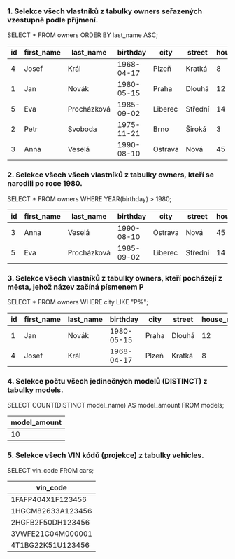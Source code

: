 ### 1. Selekce všech vlastníků z tabulky owners seřazených vzestupně podle příjmení.

SELECT * FROM owners ORDER BY last_name ASC;

| id | first_name | last_name   | birthday   | city    | street  | house_number | zip_code |
|----|------------|-------------|------------|---------|---------|--------------|----------|
|  4 | Josef      | Král        | 1968-04-17 | Plzeň   | Kratká  | 8            | 30100    |
|  1 | Jan        | Novák       | 1980-05-15 | Praha   | Dlouhá  | 12           | 11000    |
|  5 | Eva        | Procházková | 1985-09-02 | Liberec | Střední | 14           | 46001    |
|  2 | Petr       | Svoboda     | 1975-11-21 | Brno    | Široká  | 3            | 60200    |
|  3 | Anna       | Veselá      | 1990-08-10 | Ostrava | Nová    | 45           | 70030    |

### 2. Selekce všech všech vlastníků z tabulky owners, kteří se narodili po roce 1980.

SELECT * FROM owners WHERE YEAR(birthday) > 1980;

| id | first_name | last_name   | birthday   | city    | street  | house_number | zip_code |
|----|------------|-------------|------------|---------|---------|--------------|----------|
|  3 | Anna       | Veselá      | 1990-08-10 | Ostrava | Nová    | 45           | 70030    |
|  5 | Eva        | Procházková | 1985-09-02 | Liberec | Střední | 14           | 46001    |

### 3. Selekce všech vlastníků z tabulky owners, kteří pocházejí z města, jehož název začíná písmenem P

SELECT * FROM owners WHERE city LIKE "P%";

| id | first_name | last_name | birthday   | city  | street | house_number | zip_code |
|----|------------|-----------|------------|-------|--------|--------------|----------|
|  1 | Jan        | Novák     | 1980-05-15 | Praha | Dlouhá | 12           | 11000    |
|  4 | Josef      | Král      | 1968-04-17 | Plzeň | Kratká | 8            | 30100    |
### 4. Selekce počtu všech jedinečných modelů (DISTINCT) z tabulky models.

SELECT COUNT(DISTINCT model_name) AS model_amount FROM models;

| model_amount |
|--------------|
|           10 |

### 5. Selekce všech VIN kódů (projekce) z tabulky vehicles.

SELECT vin_code FROM cars;

| vin_code          |
|-------------------|
| 1FAFP404X1F123456 |
| 1HGCM82633A123456 |
| 2HGFB2F50DH123456 |
| 3VWFE21C04M000001 |
| 4T1BG22K51U123456 |
